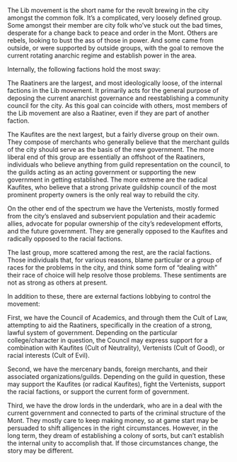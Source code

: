 The Lib movement is the short name for the revolt brewing in the city amongst the common folk. It’s a complicated, very loosely defined group. Some amongst their member are city folk who’ve stuck out the bad times, desperate for a change back to peace and order in the Mont. Others are rebels, looking to bust the ass of those in power. And some came from outside, or were supported by outside groups, with the goal to remove the current rotating anarchic regime and establish power in the area.

Internally, the following factions hold the most sway:

The Raatiners are the largest, and most ideologically loose, of the internal factions in the Lib movement. It primarily acts for the general purpose of deposing the current anarchist governance and reestablishing a community council for the city. As this goal can coincide with others, most members of the Lib movement are also a Raatiner, even if they are part of another faction.

The Kaufites are the next largest, but a fairly diverse group on their own. They compose of merchants who generally believe that the merchant guilds of the city should serve as the basis of the new government. The more liberal end of this group are essentially an offshoot of the Raatiners, individuals who believe anything from guild representation on the council, to the guilds acting as an acting government or supporting the new government in getting established. The more extreme are the radical Kaufites, who believe that a strong private guildship council of the most prominent property owners is the only real way to rebuild the city.

On the other end of the spectrum we have the Vertenists, mostly formed from the city’s enslaved and subservient population and their academic allies, advocate for popular ownership of the city’s redevelopment efforts, and the future government. They are generally opposed to the Kaufites and radically opposed to the racial factions.

The last group, more scattered among the rest, are the racial factions. Those individuals that, for various reasons, blame particular or a group of races for the problems in the city, and think some form of “dealing with” their race of choice will help resolve those problems. These sentiments are not as strong as others at present.

In addition to these, there are external factions lobbying to control the movement:

First, we have the Council of Academics, and through them the Cult of Law, attempting to aid the Raatiners, specifically in the creation of a strong, lawful system of government. Depending on the particular college/character in question, the Council may express support for a combination with Kaufites (Cult of Neutrality), Vertenists (Cult of Good), or racial interests (Cult of Evil).

Second, we have the mercenary bands, foreign merchants, and their associated organizations/guilds. Depending on the guild in question, these may support the Kaufites (or radical Kaufites), fight the Vertenists, support the racial factions, or support the current form of government.

Third, we have the drow lords in the underdark, who are in a deal with the current government and connected to parts of the criminal structure of the Mont. They mostly care to keep making money, so at game start may be persuaded to shift alligences in the right circumstances. However, in the long term, they dream of establishing a colony of sorts, but can’t establish the internal unity to accomplish that. If those circumstances change, the story may be different.